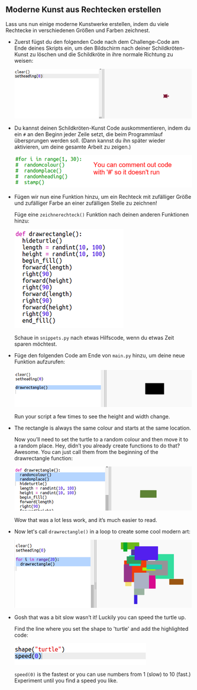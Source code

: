 ## Moderne Kunst aus Rechtecken erstellen

Lass uns nun einige moderne Kunstwerke erstellen, indem du viele Rechtecke in verschiedenen Größen und Farben zeichnest.

+ Zuerst fügst du den folgenden Code nach dem Challenge-Code am Ende deines Skripts ein, um den Bildschirm nach deiner Schildkröten-Kunst zu löschen und die Schildkröte in ihre normale Richtung zu weisen:
    
    ![screenshot](images/modern-reset.png)

+ Du kannst deinen Schildkröten-Kunst Code auskommentieren, indem du ein `#` an den Beginn jeder Zeile setzt, die beim Programmlauf übersprungen werden soll. (Dann kannst du ihn später wieder aktivieren, um deine gesamte Arbeit zu zeigen.)
    
    ![screenshot](images/modern-comment.png)

+ Fügen wir nun eine Funktion hinzu, um ein Rechteck mit zufälliger Größe und zufälliger Farbe an einer zufälligen Stelle zu zeichnen!
    
    Füge eine `zeichnerechteck()` Funktion nach deinen anderen Funktionen hinzu:
    
    ![screenshot](images/modern-rect-function.png)
    
    Schaue in `snippets.py` nach etwas Hilfscode, wenn du etwas Zeit sparen möchtest.

+ Füge den folgenden Code am Ende von `main.py` hinzu, um deine neue Funktion aufzurufen:
    
    ![screenshot](images/modern-call-rect.png)
    
    Run your script a few times to see the height and width change.

+ The rectangle is always the same colour and starts at the same location.
    
    Now you’ll need to set the turtle to a random colour and then move it to a random place. Hey, didn’t you already create functions to do that? Awesome. You can just call them from the beginning of the drawrectangle function:
    
    ![screenshot](images/modern-random-rect.png)
    
    Wow that was a lot less work, and it’s much easier to read.

+ Now let's call `drawrectangle()` in a loop to create some cool modern art:
    
    ![screenshot](images/modern-rect-art.png)

+ Gosh that was a bit slow wasn’t it! Luckily you can speed the turtle up.
    
    Find the line where you set the shape to 'turtle' and add the highlighted code:
    
    ![screenshot](images/modern-speed.png)
    
    `speed(0)` is the fastest or you can use numbers from 1 (slow) to 10 (fast.) Experiment until you find a speed you like.